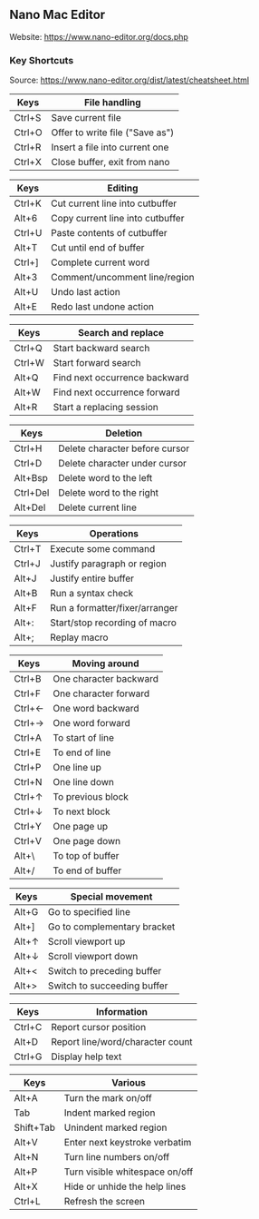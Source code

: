 ## Nano Mac Editor

Website: https://www.nano-editor.org/docs.php

### Key Shortcuts

Source: https://www.nano-editor.org/dist/latest/cheatsheet.html

Keys | File handling
--- | ---
Ctrl+S | Save current file
Ctrl+O	| Offer to write file ("Save as")
Ctrl+R	| Insert a file into current one
Ctrl+X	| Close buffer, exit from nano

Keys | Editing
--- | ---
Ctrl+K   |	Cut current line into cutbuffer
Alt+6	| Copy current line into cutbuffer
Ctrl+U	| Paste contents of cutbuffer
Alt+T	| Cut until end of buffer
Ctrl+]	| Complete current word
Alt+3	| Comment/uncomment line/region
Alt+U	| Undo last action
Alt+E	| Redo last undone action

Keys | Search and replace
--- | ---
Ctrl+Q |  	Start backward search
Ctrl+W	| Start forward search
Alt+Q	| Find next occurrence backward
Alt+W	| Find next occurrence forward
Alt+R	| Start a replacing session

Keys | Deletion
--- | ---
Ctrl+H |	Delete character before cursor      
Ctrl+D	| Delete character under cursor
Alt+Bsp	| Delete word to the left
Ctrl+Del  | 	Delete word to the right
Alt+Del	| Delete current line

Keys | Operations
--- | ---
Ctrl+T   |	Execute some command
Ctrl+J |	Justify paragraph or region
Alt+J	| Justify entire buffer
Alt+B	| Run a syntax check
Alt+F	| Run a formatter/fixer/arranger
Alt+:	| Start/stop recording of macro
Alt+;	| Replay macro

Keys | Moving around
--- | ---
Ctrl+B  | 	One character backward
Ctrl+F	| One character forward
Ctrl+←	| One word backward
Ctrl+→	| One word forward
Ctrl+A	| To start of line
Ctrl+E	| To end of line
Ctrl+P	| One line up
Ctrl+N	| One line down
Ctrl+↑	| To previous block
Ctrl+↓	| To next block
Ctrl+Y	| One page up
Ctrl+V	| One page down
Alt+\	| To top of buffer
Alt+/	| To end of buffer

Keys | Special movement
--- | ---
Alt+G   | 	Go to specified line
Alt+]	| Go to complementary bracket
Alt+↑	| Scroll viewport up
Alt+↓	| Scroll viewport down
Alt+<	| Switch to preceding buffer
Alt+>	| Switch to succeeding buffer

Keys | Information
--- | ---
Ctrl+C  | 	Report cursor position
Alt+D	| Report line/word/character count
Ctrl+G | Display help text

Keys | Various
--- | ---
Alt+A	| Turn the mark on/off
Tab	| Indent marked region
Shift+Tab  | 	Unindent marked region
Alt+V	| Enter next keystroke verbatim
Alt+N	| Turn line numbers on/off
Alt+P	| Turn visible whitespace on/off
Alt+X	| Hide or unhide the help lines
Ctrl+L	| Refresh the screen
